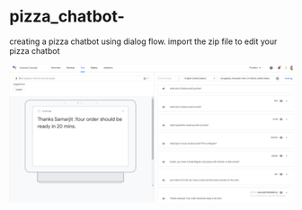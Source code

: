 # pizza_chatbot-
creating a pizza chatbot using dialog flow.
import the zip file to edit your pizza chatbot



![image](https://github.com/Samarjiit/pizza_chatbot-/blob/master/pizzachatbot.png)
